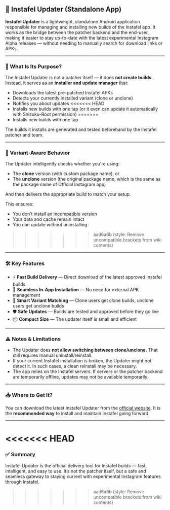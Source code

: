 ## 📲 Instafel Updater (Standalone App)

**Instafel Updater** is a lightweight, standalone Android application responsible for managing and installing new builds of the Instafel app. It works as the bridge between the patcher backend and the end-user, making it easier to stay up-to-date with the latest experimental Instagram Alpha releases — without needing to manually search for download links or APKs.

---

### 🧩 What Is Its Purpose?

The Instafel Updater is not a patcher itself — it does **not create builds**. Instead, it serves as an **installer and update manager** that:

- Downloads the latest pre-patched Instafel APKs
- Detects your currently installed variant (clone or unclone)
- Notifies you about updates
<<<<<<< HEAD
- Installs new builds with one tap (or it even can update it automatically with Shizuku-Root permission)
=======
- Installs new builds with one tap

The builds it installs are generated and tested beforehand by the Instafel patcher and team.

---

### 🧬 Variant-Aware Behavior

The Updater intelligently checks whether you're using:

- The **clone** version (with custom package name), or
- The **unclone** version (the original package name, which is the same as the package name of Official Instagram app)

And then delivers the appropriate build to match your setup.

This ensures:

- You don’t install an incompatible version
- Your data and cache remain intact
- You can update without uninstalling
>>>>>>> aad6a6b (style: Remove uncompatible brackets from wiki contents)

---

### 🛠️ Key Features

- ⚡ **Fast Build Delivery** — Direct download of the latest approved Instafel builds
- 🔄 **Seamless In-App Installation** — No need for external APK management
- 🧠 **Smart Variant Matching** — Clone users get clone builds, unclone users get unclone builds
- 🛡️ **Safe Updates** — Builds are tested and approved before they go live
- 📦 **Compact Size** — The updater itself is small and efficient

---

### ⚠️ Notes & Limitations

- The Updater does **not allow switching between clone/unclone.** That still requires manual uninstall/reinstall.
- If your current Instafel installation is broken, the Updater might not detect it. In such cases, a clean reinstall may be necessary.
- The app relies on the Instafel servers. If servers or the patcher backend are temporarily offline, updates may not be available temporarily.

---

### 📥 Where to Get It?

You can download the latest Instafel Updater from the [official website](https://instafel.app/about_updater). It is the **recommended way** to install and maintain Instafel going forward.

---
<<<<<<< HEAD
=======

### ✅ Summary

Instafel Updater is the official delivery tool for Instafel builds — fast, intelligent, and easy to use. It’s not the patcher itself, but a safe and seamless gateway to staying current with experimental Instagram features through Instafel.
>>>>>>> aad6a6b (style: Remove uncompatible brackets from wiki contents)

